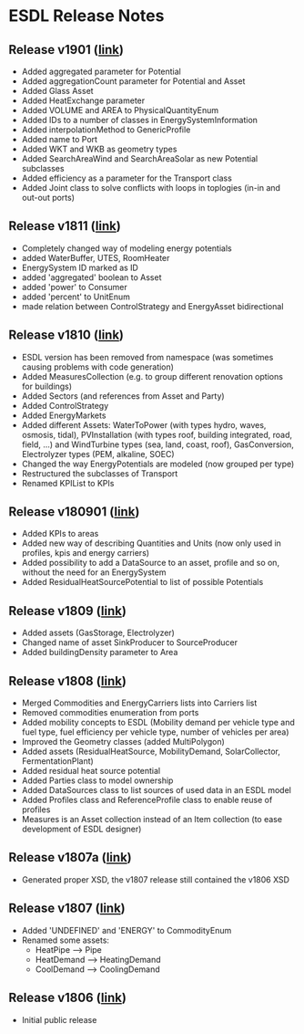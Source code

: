 # ESDL Release Notes

## Release v1901 \([link](https://github.com/EnergyTransition/ESDL/releases/tag/v1901)\)

* Added aggregated parameter for Potential
* Added aggregationCount parameter for Potential and Asset
* Added Glass Asset
* Added HeatExchange parameter
* Added VOLUME and AREA to PhysicalQuantityEnum
* Added IDs to a number of classes in EnergySystemInformation
* Added interpolationMethod to GenericProfile
* Added name to Port
* Added WKT and WKB as geometry types
* Added SearchAreaWind and SearchAreaSolar as new Potential subclasses
* Added efficiency as a parameter for the Transport class
* Added Joint class to solve conflicts with loops in toplogies (in-in and out-out ports)

## Release v1811 \([link](https://github.com/EnergyTransition/ESDL/releases/tag/v1811)\)

* Completely changed way of modeling energy potentials
* added WaterBuffer, UTES, RoomHeater
* EnergySystem ID marked as ID
* added 'aggregated' boolean to Asset
* added 'power' to Consumer
* added 'percent' to UnitEnum
* made relation between ControlStrategy and EnergyAsset bidirectional

## Release v1810 \([link](https://github.com/EnergyTransition/ESDL/releases/tag/v1810)\)

* ESDL version has been removed from namespace \(was sometimes causing problems with code generation\)
* Added MeasuresCollection \(e.g. to group different renovation options for buildings\)
* Added Sectors \(and references from Asset and Party\)
* Added ControlStrategy
* Added EnergyMarkets
* Added different Assets: WaterToPower \(with types hydro, waves, osmosis, tidal\), PVInstallation \(with types roof, building integrated, road, field, ...\) and WindTurbine types \(sea, land, coast, roof\), GasConversion, Electrolyzer types \(PEM, alkaline, SOEC\)
* Changed the way EnergyPotentials are modeled \(now grouped per type\)
* Restructured the subclasses of Transport
* Renamed KPIList to KPIs

## Release v180901 \([link](https://github.com/EnergyTransition/ESDL/releases/tag/v180901)\)

* Added KPIs to areas
* Added new way of describing Quantities and Units \(now only used in profiles, kpis and energy carriers\)
* Added possibility to add a DataSource to an asset, profile and so on, without the need for an EnergySystem
* Added ResidualHeatSourcePotential to list of possible Potentials

## Release v1809 \([link](https://github.com/EnergyTransition/ESDL/releases/tag/v1809)\)

* Added assets \(GasStorage, Electrolyzer\)
* Changed name of asset SinkProducer to SourceProducer
* Added buildingDensity parameter to Area

## Release v1808 \([link](https://github.com/EnergyTransition/ESDL/releases/tag/v1808)\)

* Merged Commodities and EnergyCarriers lists into Carriers list
* Removed commodities enumeration from ports
* Added mobility concepts to ESDL \(Mobility demand per vehicle type and fuel type, fuel efficiency per vehicle type, number of vehicles per area\)
* Improved the Geometry classes \(added MultiPolygon\)
* Added assets \(ResidualHeatSource, MobilityDemand, SolarCollector, FermentationPlant\)
* Added residual heat source potential
* Added Parties class to model ownership
* Added DataSources class to list sources of used data in an ESDL model
* Added Profiles class and ReferenceProfile class to enable reuse of profiles
* Measures is an Asset collection instead of an Item collection \(to ease development of ESDL designer\)

## Release v1807a \([link](https://github.com/EnergyTransition/ESDL/releases/tag/v1807a)\)

* Generated proper XSD, the v1807 release still contained the v1806 XSD

## Release v1807 \([link](https://github.com/EnergyTransition/ESDL/releases/tag/v1807)\)

* Added 'UNDEFINED' and 'ENERGY' to CommodityEnum
* Renamed some assets:
  * HeatPipe --&gt; Pipe
  * HeatDemand --&gt; HeatingDemand
  * CoolDemand --&gt; CoolingDemand

## Release v1806 \([link](https://github.com/EnergyTransition/ESDL/releases/tag/v1806)\)

* Initial public release

